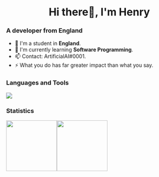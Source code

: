 <h1 align="center">Hi there👋, I'm Henry</h1>

### A developer from England 
- 🔭 I'm a student in **England**.
- 🌱 I'm currently learning **Software Programming**.
- 📫 Contact: ArtificialAI#0001.
- ⚡ What you do has far greater impact than what you say.

### Languages and Tools

![](https://skillicons.dev/icons?i=js,cs,c,discord,electron,express,figma,arduino,linux,lua,mysql,nginx,nodejs,vscode,visualstudio,sentry,css,html,docker,unreal,mongodb,cloudflare,postman,ubuntu,bash,unity&theme=light&perline=6)

### Statistics

<img align="" height="137px" src="https://github-readme-stats-one-rosy.vercel.app/api?username=artificialai223&hide_title=true&hide_border=true&show_icons=true&count_private=true&line_height=21&theme=dracula" /><img align="" height="137px" src="https://github-readme-stats-one-rosy.vercel.app/api/top-langs/?username=artificialai223&hide_title=true&hide_border=true&layout=compact&hide=html&theme=dracula" />

